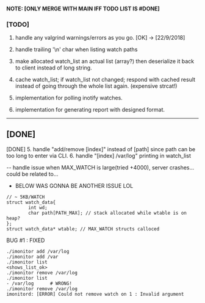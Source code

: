 
#### NOTE: [ONLY MERGE WITH MAIN IFF TODO LIST IS #DONE]

### [TODO]

1. handle any valgrind warnings/errors as you go.   [OK] -> [22/9/2018]
2. handle trailing '\n' char when listing watch paths
3. make allocated watch_list an actual list (array?) then deserialize it back to client instead of long string. 
4. cache watch_list; if watch_list not changed;
respond with cached result instead of going through the whole list again. (expensive strcat!)

5. implementation for polling inotify watches.
6. implementation for generating report with designed format.

--------
 [DONE]
--------

[DONE]
5. handle "add/remove [index]" instead of [path] since path can be too long to enter via CLI.
6. handle "[index] /var/log" printing in watch_list

-- handle issue when MAX_WATCH is large(tried +4000), server crashes...
could be related to...

* BELOW WAS GONNA BE ANOTHER ISSUE LOL 
```
// ~ 5KB/WATCH
struct watch_data{
        int wd;
        char path[PATH_MAX]; // stack allocated while wtable is on heap?
};
struct watch_data* wtable; // MAX_WATCH structs calloced
```

BUG #1 : FIXED
```
./imonitor add /var/log
./imonitor add /var
./imonitor list
<shows_list_ok>
./imonitor remove /var/log
./imonitor list
- /var/log      # WRONG!
./imonitor remove /var/log
imonitord: [ERROR] Could not remove watch on 1 : Invalid argument
```
